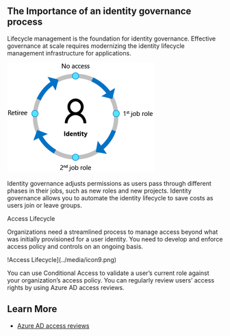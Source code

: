 ## The Importance of an identity governance process 

Lifecycle management is the foundation for identity governance. Effective governance at scale requires modernizing the identity lifecycle management infrastructure for applications. 

 ![Identity Lifecycle](../media/icon8.png)

Identity governance adjusts permissions as users pass through different phases in their jobs, such as new roles and new projects. Identity governance allows you to automate the identity lifecycle to save costs as users join or leave groups.  

Access Lifecycle 

Organizations need a streamlined process to manage access beyond what was initially provisioned for a user identity. You need to develop and enforce access policy and controls on an ongoing basis. 

!Access Lifecycle](../media/icon9.png) 

You can use Conditional Access to validate a user’s current role against your organization’s access policy.  You can regularly review users’ access rights by using Azure AD access reviews. 

## Learn More 

- [Azure AD access reviews](https://docs.microsoft.com/azure/active-directory/governance/access-reviews-overview)
